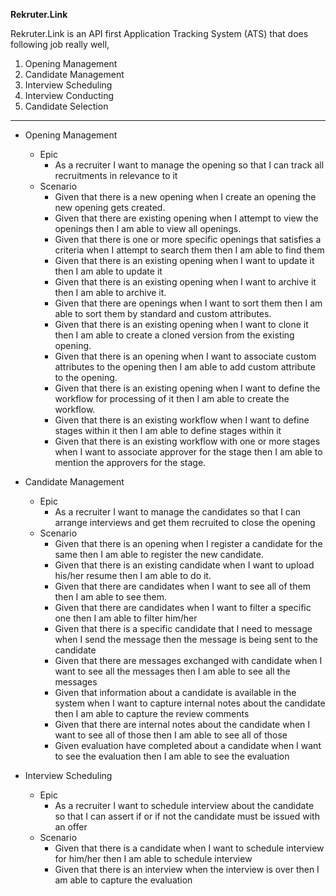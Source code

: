 **Rekruter.Link**

Rekruter.Link is an API first Application Tracking System (ATS) that does following job really well,

1. Opening Management
2. Candidate Management
3. Interview Scheduling
4. Interview Conducting
5. Candidate Selection

------

- Opening Management

  - Epic
    - As a recruiter I want to manage the opening so that I can track all recruitments in relevance to it
  - Scenario
    - Given that there is a new opening when I create an opening the new opening gets created.
    - Given that there are existing opening when I attempt to view the openings then I am able to view all openings.
    - Given that there is one or more specific openings that satisfies a criteria when I attempt to search them then I am able to find them
    - Given that there is an existing opening when I want to update it then I am able to update it
    - Given that there is an existing opening when I want to archive it then I am able to archive it.
    - Given that there are openings when I want to sort them then I am able to sort them by standard and custom attributes.
    - Given that there is an existing opening when I want to clone it then I am able to create a cloned version from the existing opening.
    - Given that there is an opening when I want to associate custom attributes to the opening then I am able to add custom attribute to the opening.
    - Given that there is an existing opening when I want to define the workflow for processing of it then I am able to create the workflow.
    - Given that there is an existing workflow when I want to define stages within it then I am able to define stages within it
    - Given that there is an existing workflow with one or more stages when I want to associate approver for the stage then I am able to mention the approvers for the stage.

- Candidate Management
  - Epic
    - As a recruiter I want to manage the candidates so that I can arrange interviews and get them recruited to close the opening
  - Scenario
    - Given that there is an opening when I register a candidate for the same then I am able to register the new candidate.
    - Given that there is an existing candidate when I want to upload his/her resume then I am able to do it.
    - Given that there are candidates when I want to see all of them then I am able to see them.
    - Given that there are candidates when I want to filter a specific one then I am able to filter him/her
    - Given that there is a specific candidate that I need to message when I send the message then the message is being sent to the candidate
    - Given that there are messages exchanged with candidate when I want to see all the messages then I am able to see all the messages
    - Given that information about a candidate is available in the system when I want to capture internal notes about the candidate then I am able to capture the review comments
    - Given that there are internal notes about the candidate when I want to see all of those then I am able to see all of those
    - Given evaluation have completed about a candidate when I want to see the evaluation then I am able to see the evaluation

- Interview Scheduling 
  - Epic
    - As a recruiter I want to schedule interview about the candidate so that I can assert if or if not the candidate must be issued with an offer
  - Scenario
    - Given that there is a candidate when I want to schedule interview for him/her then I am able to schedule interview
    - Given that there is an interview when the interview is over then I am able to capture the evaluation




